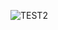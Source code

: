 ![TEST2](https://user-images.githubusercontent.com/28500698/139558482-ecbecd33-839f-4e71-a443-82a15ae918d3.jpg)

